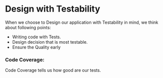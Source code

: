 # Design with Testability
When we choose to Design our application with Testability in mind, we think about following points:
- Writing code with Tests.
- Design decision that is most testable.
- Ensure the Quality early

### Code Coverage:
Code Coverage tells us how good are our tests. 
